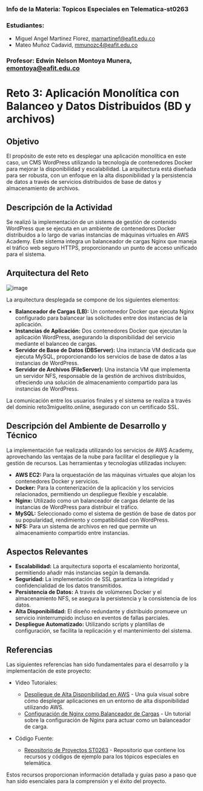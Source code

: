 ### Info de la Materia: Topicos Especiales en Telematica-st0263

### Estudiantes:
- Miguel Angel Martinez Florez, mamartinef@eafit.edu.co
- Mateo Muñoz Cadavid, mmunozc4@eafit.edu.co

### Profesor:  Edwin Nelson Montoya Munera, emontoya@eafit.edu.co  

# Reto 3: Aplicación Monolítica con Balanceo y Datos Distribuidos (BD y archivos)

##  Objetivo 
El propósito de este reto es desplegar una aplicación monolítica en este caso, un CMS WordPress utilizando la tecnología de contenedores Docker para mejorar la 
disponibilidad y escalabilidad. La arquitectura está diseñada para ser robusta, con un enfoque en la alta disponibilidad y la persistencia de datos a través de servicios 
distribuidos de base de datos y almacenamiento de archivos.

##  Descripción de la Actividad
Se realizó la implementación de un sistema de gestión de contenido WordPress que se ejecuta en un ambiente de contenedores Docker distribuidos a lo largo de varias 
instancias de máquinas virtuales en AWS Academy. Este sistema integra un balanceador de cargas Nginx que maneja el tráfico web seguro HTTPS, proporcionando un punto 
de acceso unificado para el sistema.

##  Arquitectura del Reto
![image](https://github.com/migueflorez10/reto3-st0263/assets/68928440/d8145a8a-2b8c-41b0-9f21-5cf82eb27a02)

La arquitectura desplegada se compone de los siguientes elementos:
- **Balanceador de Cargas (LB):** Un contenedor Docker que ejecuta Nginx configurado para balancear las solicitudes entre dos instancias de la aplicación.
- **Instancias de Aplicación:** Dos contenedores Docker que ejecutan la aplicación WordPress, asegurando la disponibilidad del servicio mediante el balanceo de cargas.
- **Servidor de Base de Datos (DBServer):** Una instancia VM dedicada que ejecuta MySQL, proporcionando los servicios de base de datos a las instancias de WordPress.
- **Servidor de Archivos (FileServer):** Una instancia VM que implementa un servidor NFS, responsable de la gestión de archivos distribuidos, ofreciendo una solución de almacenamiento compartido para las instancias de WordPress.

La comunicación entre los usuarios finales y el sistema se realiza a través del dominio reto3miguelito.online, asegurado con un certificado SSL.

##  Descripción del Ambiente de Desarrollo y Técnico
La implementación fue realizada utilizando los servicios de AWS Academy, aprovechando las ventajas de la nube para facilitar el despliegue y la gestión de recursos. Las herramientas 
y tecnologías utilizadas incluyen:
- **AWS EC2:** Para la orquestación de las máquinas virtuales que alojan los contenedores Docker y servicios.
- **Docker:** Para la contenerización de la aplicación y los servicios relacionados, permitiendo un despliegue flexible y escalable.
- **Nginx:** Utilizado como un balanceador de cargas delante de las instancias de WordPress para distribuir el tráfico.
- **MySQL:** Seleccionado como el sistema de gestión de base de datos por su popularidad, rendimiento y compatibilidad con WordPress.
- **NFS:** Para un sistema de archivos en red que permite un almacenamiento compartido entre instancias.

##  Aspectos Relevantes
- **Escalabilidad:** La arquitectura soporta el escalamiento horizontal, permitiendo añadir más instancias según la demanda.
- **Seguridad:** La implementación de SSL garantiza la integridad y confidencialidad de los datos transmitidos.
- **Persistencia de Datos:** A través de volúmenes Docker y el almacenamiento NFS, se asegura la persistencia y la consistencia de los datos.
- **Alta Disponibilidad:** El diseño redundante y distribuido promueve un servicio ininterrumpido incluso en eventos de fallas parciales.
- **Despliegue Automatizado:** Utilizando scripts y plantillas de configuración, se facilita la replicación y el mantenimiento del sistema.

##  Referencias 
Las siguientes referencias han sido fundamentales para el desarrollo y la implementación de este proyecto:

- Video Tutoriales:
  - [Despliegue de Alta Disponibilidad en AWS](https://www.youtube.com/watch?v=vZjAhjqLakU) - Una guía visual sobre cómo desplegar aplicaciones en un entorno de alta disponibilidad utilizando AWS.
  - [Configuración de Nginx como Balanceador de Cargas](https://www.youtube.com/watch?v=px0A_P1V06k) - Un tutorial sobre la configuración de Nginx para actuar como un balanceador de carga.

- Código Fuente:
  - [Repositorio de Proyectos ST0263](https://github.com/jcmtya/st0263-20241/tree/main) - Repositorio que contiene los recursos y códigos de ejemplo para los tópicos especiales en telemática.

Estos recursos proporcionan información detallada y guías paso a paso que han sido esenciales para la comprensión y el éxito del proyecto.
